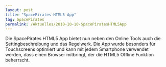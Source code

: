 ```yaml
---
layout: post
title: "SpacePirates HTML5 App"
tag: SpacePirates
permalink: /Aktuelles/2010-10-10-SpacePiratesHTML5App
---
```



Die SpacePirates HTML5 App bietet nun neben den Online Tools auch die Settingbeschreibung und das Regelwerk. Die App wurde besonders für Touchscreens optimiert und kann mit jedem Smartphone verwendet werden, dass einen Browser mitbringt, der die HTML5 Offline Funktion beherrscht.


